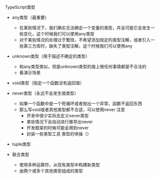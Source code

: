 TypeScript类型
- any类型（最重要）
    - 在某些情况下，我们确实无法确定一个变量的类型，并且可能它会发生一些变化，这个时候我们可以使用any类型
    - 对于某些情况的处理过于繁琐，不希望添加规定的类型注解，或者引入一些第三方库时，缺失了类型注解，这个时候我们可以使用any

- unknown类型（用于描述不确定的类型）
    - 和any类型类似，但是unknown类型的值上做任何事情都是不合法的
    - 看演示场景

- void类型（指定一个函数没有返回值）
- never类型（永远不会发生值类型）
    - 如果一个函数中是一个死循环或者抛出一个异常，函数不返回东西
    - 那么写void或者其他类型都不合适，可以使用never
    注意
        - 开发中很少实际去定义never类型
        - 某些情况下会自动进行推导出never
        - 开发框架的时候可能会用到never
        - 封装一些类型工具
            类型的体操（）
- tuple类型

- 联合类型
    - 使用多种运算符，从现有类型中构建新类型
    - 由两个或多个其他类型组成的类型
